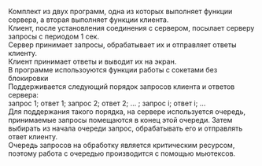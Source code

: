 Комплект из двух программ, одна из которых выполняет функции сервера, а вторая выполняет функции клиента.    
Клиент, после установления соединения с сервером, посылает серверу запросы с периодом 1 сек.    
Сервер принимает запросы, обрабатывает их и отправляет ответы клиенту.  
Клиент принимает ответы и выводит их на экран.  
В программе использоуются функции работы с сокетами без блокировки  
Поддерживается следующий порядок запросов клиента и ответов сервера:  
запрос 1; ответ 1; запрос 2; ответ 2; … ; запрос i; ответ i; …    
Для поддержания такого порядка,  на сервере используется очередь, принимаемые запросы помещаются в конец этой очереди. Затем выбирать из начала очереди запрос, обрабатывать его и отправлять ответ клиенту.  
Очередь запросов на обработку является критическим ресурсом, поэтому работа с очередью  производится с помощью мьютексов.  